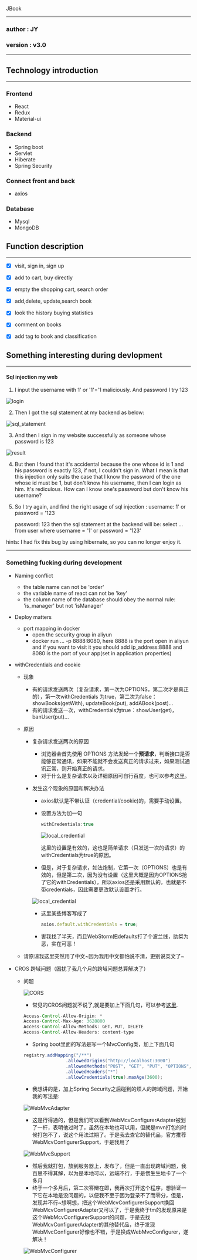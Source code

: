 JBook

---

### author : JY

### version : v3.0

---



## Technology introduction

---

### Frontend

* React
* Redux
* Material-ui

### Backend

* Spring boot
* Servlet
* Hiberate
* Spring Security

### Connect front and back

* axios

### Database

* Mysql
* MongoDB



## Function description

---

- [x] visit, sign in, sign up
- [x] add to cart, buy directly
- [x] empty the shopping cart, search order
- [x] add,delete, update,search book
- [x] look the history buying statistics
- [x] comment on books
- [x] add tag to book and classification



## Something interesting during devlopment

---

#### Sql injection my web

1. I input the username with 1' or '1'='1 maliciously. And password I try 123

![login](Share/sql_injection/login.png)

2. Then I got the sql statement at my backend as below:

![sql_statement](Share/sql_injection/sql_statement.png)

3. And then I sign in my website successfully as someone whose password is 123

![result](Share/sql_injection/result.png)

4. But then I found that it's accidental because the one whose id is 1 and his password is exactly 123, if not, I couldn't sign in. What I mean is that this injection only suits the case that I know the password of the one whose id must be  1, but don't know his username, then I can login as him. It's rediculous. How can I know one's password but don't know his username?

5. So I try again, and find the right usage of sql injection :
   username: 1' or password = '123

   password: 123
   then the sql statement at the backend will be:
   select ... from user where username = '1' or password = '123'

hints: I had fix this bug by using hibernate, so you can no longer enjoy it.

---

### Something fucking during development

* Naming conflict
  * the table name can not be 'order'
  * the variable name of react can not be 'key'
  * the column name of the database should obey the normal rule: 'is_manager' but not 'isManager'

* Deploy matters
  * port mapping in docker
    * open the security group in aliyun
    * docker run ... -p 8888:8080, here 8888 is the port open in aliyun and if you want to visit it you should add ip_address:8888 and 8080 is the port of your app(set in application.properties)

* withCredentials and cookie

  * 现象

    * 有的请求发送两次（复杂请求，第一次为OPTIONS，第二次才是真正的），第一次withCredentials 为true，第二次为false：showBooks(getWith), updateBook(put), addABook(post)...
    * 有的请求发送一次，withCredentials为true：showUser(get)，banUser(put)...

  * 原因

    * 复杂请求发送两次的原因

      * 浏览器会首先使用 OPTIONS 方法发起一个**预请求**，判断接口是否能够正常通讯，如果不能就不会发送真正的请求过来，如果测试通讯正常，则开始真正的请求。
      * 对于什么是复杂请求以及详细原因可自行百度，也可以参考[这里](<https://blog.csdn.net/seanxwq/article/details/83027263>)。

    * 发生这个现象的原因和解决办法

      * axios默认是不带认证（credential/cookie)的，需要手动设置。

      * 设置方法为加一句

        ~~~js
        withCredentials:true
        ~~~

        ![local_credential](Share/annoying_bug/local_credentials.png)

        这里的设置是有效的，这也是简单请求（只发送一次的请求）的withCredentials为true的原因。

      * 但是，对于复杂请求，如法炮制，它第一次（OPTIONS）也是有效的，但是第二次，因为没有设置（这里大概是因为OPTIONS抢了它的withCredentials），所以axios还是采用默认的，也就是不带credentials，因此需要更改默认设置才行。

      ![local_credential](Share/annoying_bug/global_credentials.png)

      * 这里某些博客写成了

        ~~~js
        axios.default.withCredentials = true;
        ~~~

      * 害我找了半天，而且WebStorm把defaults打了个波兰线，助桀为恶，实在可恶！

  * 请原谅我这里突然用了中文~因为我用中文都怕说不清，更别说英文了~

* CROS 跨域问题（困扰了我几个月的跨域问题总算解决了）

  * 问题

    ![CORS](Share/annoying_bug/CORS.png)

    * 常见的CROS问题就不说了,就是要加上下面几句，可以参考[这里](<https://www.open-open.com/lib/view/open1463878352785.html>).

    ~~~java
    Access-Control-Allow-Origin: *  
    Access-Control-Max-Age: 3628800
    Access-Control-Allow-Methods: GET，PUT, DELETE
    Access-Control-Allow-Headers: content-type
    ~~~

    * Spring boot里面的写法是写一个MvcConfig类，加上下面几句

    ~~~java
    registry.addMapping("/**")
                    .allowedOrigins("http://localhost:3000")
                    .allowedMethods("POST", "GET", "PUT", "OPTIONS", "DELETE")
                    .allowedHeaders("*")
                    .allowCredentials(true).maxAge(3600);
    ~~~

    * 我想讲的是，加上Spring Security之后碰到的烦人的跨域问题，开始我的写法是:

    ![WebMvcAdapter](Share/annoying_bug/WebMvcAdapter.png)

    * 这是行得通的，但是我们可以看到WebMcvConfigurerAdapter被划了一杆，表明他过时了，虽然在本地也可以用，但就是mvn打包的时候打包不了，说这个用法过期了。于是我去查它的替代品，官方推荐WebMcvConfigurerSupport，于是我用了

    ![WebMvcSupport](Share/annoying_bug/WebMvcSupport.png)

    * 然后我就打包，放到服务器上，发布了，但是一直出现跨域问题，我百思不得其解，以为是本地可以，远端不行，于是愣生生地卡了一个多月
    * 终于一个多月后，第二次答辩在即，我再次打开这个程序，想验证一下它在本地是没问题的，以便我不至于因为登录不了而零分，但是，发现并不行~想啊想，把这个WebMcvConfigurerSupport换回WebMcvConfigurerAdapter又可以了，于是我终于tm的发现原来是这个WebMcvConfigurerSupport的问题，于是去找WebMcvConfigurerAdapter的其他替代品，终于发现WebMvcConfigurer好像也不错，于是换成WebMvcConfigurer，遂解决！

    ![WebMvcConfigurer](Share/annoying_bug/WebMvcConfigurer.png)

